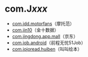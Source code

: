 # com.J*xxx*

- [com.jdd.motorfans](./com.jdd.motorfans/readme.md)（摩托范）
- [com.jin10](./com.jin10/readme.md)（金十数据）
- [com.jingdong.app.mall](./com.jingdong.app.mall/readme.md)（京东）
- [com.job.android](./com.job.android/readme.md)（前程无忧51Job）
- [com.jojoread.huiben](./com.jojoread.huiben/readme.md)（叫叫绘本）